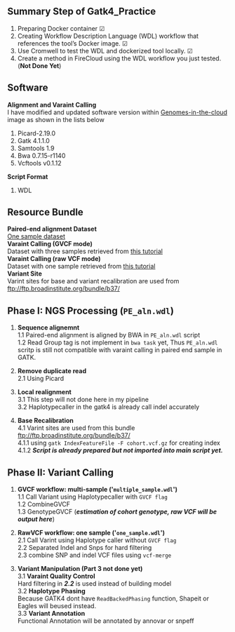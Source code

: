 ## Summary Step of Gatk4_Practice
1. Preparing Docker container &#x2611;
2. Creating Workflow Description Language (WDL) workflow that references the tool’s Docker image. &#x2611;
3. Use Cromwell to test the WDL and dockerized tool locally. &#x2611;
4. Create a method in FireCloud using the WDL workflow you just tested. (**Not Done Yet**)
## Software
**Alignment and Varaint Calling**  <br>
I have modified and updated software version within  [Genomes-in-the-cloud](https://hub.docker.com/r/broadinstitute/genomes-in-the-cloud/) image as shown in the lists below <br>
1. Picard-2.19.0
2. Gatk 4.1.1.0
3. Samtools 1.9
4. Bwa 0.7.15-r1140
5. Vcftools v0.1.12

**Script Format**
1. WDL <br>

## Resource Bundle 
  **Paired-end alignment Dataset** <br> 
  [One sample dataset](https://drive.google.com/drive/folders/1aBcbV_Hlyg0wOOmZDDSBeIc0uw1r3f_w)  <br>
  **Varaint Calling (GVCF mode)** <br> 
  Dataset with three samples retrieved from [this tutorial](https://software.broadinstitute.org/wdl/documentation/article?id=7614)  <br>
  **Varaint Calling (raw VCF mode)** <br>
  Dataset with one sample retrieved from [this tutorial](https://software.broadinstitute.org/wdl/documentation/article?id=7158) <br>
  **Variant Site** <br>
  Varint sites for base and variant recalibration are used from ftp://ftp.broadinstitute.org/bundle/b37/
  

## Phase I: NGS Processing (`PE_aln.wdl`)
  1. **Sequence alignemnt** <br>
     1.1 Paired-end alignment is aligned by BWA in `PE_aln.wdl` script <br>
     1.2 Read Group tag is not implement in `bwa task` yet, Thus `PE_aln.wdl` scritp is still not compatible with varaint calling in paired end sample in GATK.
     
  2. **Remove duplicate read** <br>
    2.1 Using Picard 
    
  3. **Local realignment** <br> 
    3.1 This step will not done here in my pipeline <br>
    3.2 Haplotypecaller in the gatk4 is already call indel accurately 
    
  4. **Base Recalibration** <br>
    4.1 Varint sites are used from this bundle ftp://ftp.broadinstitute.org/bundle/b37/ <br>
       4.1.1 using `gatk IndexFeatureFile -F cohort.vcf.gz` for creating index <br>
       4.1.2 ***Script is already prepared but not imported into main script yet.*** <br>
  
    
## Phase II: Variant Calling  

  1. **GVCF workflow: multi-sample ('`multiple_sample.wdl`')** <br>
     1.1 Call Variant using Haplotypecaller with `GVCF flag` <br> 
     1.2 CombineGVCF <br> 
     1.3 GenotypeGVCF (***estimation of cohort genotype, raw VCF will be output here***)
     
  2. **RawVCF workflow: one sample ('`one_sample.wdl`')** <br>
     2.1 Call Varint using Haplotype caller without `GVCF flag` <br>
     2.2 Separated Indel and Snps for hard filtering <br>
     2.3 combine SNP and indel VCF files using `vcf-merge`
     
  3. **Variant Manipulation (Part 3 not done yet)** <br>
    3.1 **Varaint Quality Control** <br>
    Hard filtering in ***2.2*** is used instead of building model <br>
    3.2 **Haplotype Phasing** <br>
    Because GATK4 dont have `ReadBackedPhasing` function, Shapeit or Eagles will beused instead. <br>
    3.3 **Variant Annotation** <br>
    Functional Annotation will be annotated by annovar or snpeff
